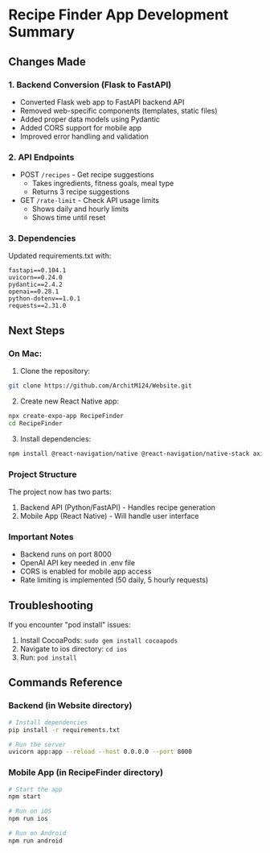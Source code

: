 # Recipe Finder App Development Summary

## Changes Made

### 1. Backend Conversion (Flask to FastAPI)
- Converted Flask web app to FastAPI backend API
- Removed web-specific components (templates, static files)
- Added proper data models using Pydantic
- Added CORS support for mobile app
- Improved error handling and validation

### 2. API Endpoints
- POST `/recipes` - Get recipe suggestions
  - Takes ingredients, fitness goals, meal type
  - Returns 3 recipe suggestions
- GET `/rate-limit` - Check API usage limits
  - Shows daily and hourly limits
  - Shows time until reset

### 3. Dependencies
Updated requirements.txt with:
```
fastapi==0.104.1
uvicorn==0.24.0
pydantic==2.4.2
openai==0.28.1
python-dotenv==1.0.1
requests==2.31.0
```

## Next Steps

### On Mac:
1. Clone the repository:
```bash
git clone https://github.com/ArchitM124/Website.git
```

2. Create new React Native app:
```bash
npx create-expo-app RecipeFinder
cd RecipeFinder
```

3. Install dependencies:
```bash
npm install @react-navigation/native @react-navigation/native-stack axios react-native-safe-area-context react-native-screens
```

### Project Structure
The project now has two parts:
1. Backend API (Python/FastAPI) - Handles recipe generation
2. Mobile App (React Native) - Will handle user interface

### Important Notes
- Backend runs on port 8000
- OpenAI API key needed in .env file
- CORS is enabled for mobile app access
- Rate limiting is implemented (50 daily, 5 hourly requests)

## Troubleshooting
If you encounter "pod install" issues:
1. Install CocoaPods: `sudo gem install cocoapods`
2. Navigate to ios directory: `cd ios`
3. Run: `pod install`

## Commands Reference
### Backend (in Website directory)
```bash
# Install dependencies
pip install -r requirements.txt

# Run the server
uvicorn app:app --reload --host 0.0.0.0 --port 8000
```

### Mobile App (in RecipeFinder directory)
```bash
# Start the app
npm start

# Run on iOS
npm run ios

# Run on Android
npm run android
``` 